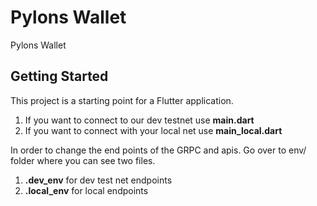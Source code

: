 # Pylons Wallet

Pylons Wallet

## Getting Started

This project is a starting point for a Flutter application.

1) If you want to connect to our dev testnet use **main.dart**
2) If you want to connect with your local net use **main_local.dart**



In order to change the end points of the GRPC and apis. Go over to env/ folder where you can see two files.
1) **.dev_env** for dev test net endpoints
2) **.local_env** for local endpoints
